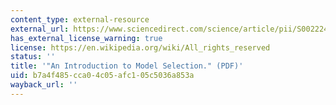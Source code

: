 ```yaml
---
content_type: external-resource
external_url: https://www.sciencedirect.com/science/article/pii/S0022249699912762
has_external_license_warning: true
license: https://en.wikipedia.org/wiki/All_rights_reserved
status: ''
title: '"An Introduction to Model Selection." (PDF)'
uid: b7a4f485-cca0-4c05-afc1-05c5036a853a
wayback_url: ''
---
```


